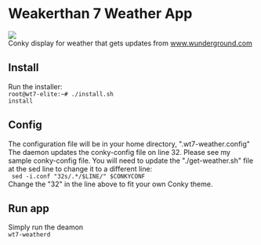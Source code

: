 # Weakerthan 7 Weather App
<img border="0" src="https://2.bp.blogspot.com/-wQM91nEHLEw/Vx9h9NMprhI/AAAAAAAAGF8/D7UXHhJF6NIoVUn9M1yj5mhFkdsgc49gQCLcB/s640/new-run.png"><br />
Conky display for weather that gets updates from www.wunderground.com
## Install
Run the installer:<br />
<code>root@wt7-elite:~# ./install.sh install</code>

## Config
The configuration file will be in your home directory, ".wt7-weather.config" The daemon updates the conky-config file on line 32. Please see my sample conky-config file. You will need to update the "./get-weather.sh" file at the sed line to change it to a different line:<br />
<code>
sed -i.conf "32s/.*/$LINE/" $CONKYCONF
</code><br />
Change the "32" in the line above to fit your own Conky theme.
## Run app
Simply run the deamon<br />
<code>wt7-weatherd</code>
